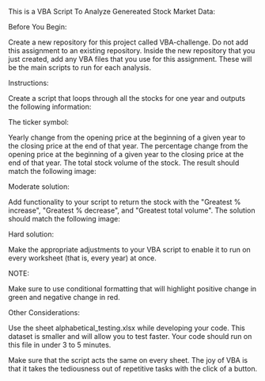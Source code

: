 This is a VBA Script To Analyze Genereated Stock Market Data:

Before You Begin:


  Create a new repository for this project called VBA-challenge.
  Do not add this assignment to an existing repository.
  Inside the new repository that you just created, add any VBA files that you use for this assignment. 
  These will be the main scripts to run for each analysis.


Instructions:


  Create a script that loops through all the stocks for one year and outputs the following information:

The ticker symbol:


  Yearly change from the opening price at the beginning of a given year to the closing price at the end of that year.
  The percentage change from the opening price at the beginning of a given year to the closing price at the end of that year.
  The total stock volume of the stock. The result should match the following image:

Moderate solution:


  Add functionality to your script to return the stock with the "Greatest % increase", "Greatest % decrease", and "Greatest total volume". The solution should match the following image:

Hard solution:


  Make the appropriate adjustments to your VBA script to enable it to run on every worksheet (that is, every year) at once.

NOTE:


  Make sure to use conditional formatting that will highlight positive change in green and negative change in red.

Other Considerations:


  Use the sheet alphabetical_testing.xlsx while developing your code. This dataset is smaller and will allow you to test faster. Your code should run on this file in under 3 to 5 minutes.


Make sure that the script acts the same on every sheet. 
The joy of VBA is that it takes the tediousness out of repetitive tasks with the click of a button.
